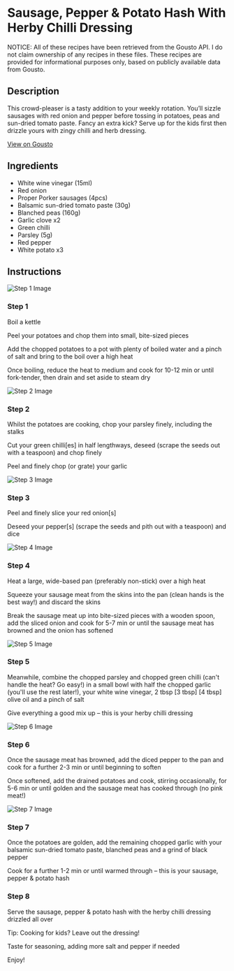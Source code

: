 # Sausage, Pepper & Potato Hash With Herby Chilli Dressing

NOTICE: All of these recipes have been retrieved from the Gousto API. I do not claim ownership of any recipes in these files. These recipes are provided for informational purposes only, based on publicly available data from Gousto.

## Description

This crowd-pleaser is a tasty addition to your weekly rotation. You’ll sizzle sausages with red onion and pepper before tossing in potatoes, peas and sun-dried tomato paste. Fancy an extra kick? Serve up for the kids first then drizzle yours with zingy chilli and herb dressing. 

[View on Gousto](https://www.gousto.co.uk/recipes/cookbook/sausage-pepper-potato-hash-with-herby-chilli-dressing)

## Ingredients

- White wine vinegar (15ml)
- Red onion
- Proper Porker sausages (4pcs)
- Balsamic sun-dried tomato paste (30g)
- Blanched peas (160g)
- Garlic clove x2
- Green chilli
- Parsley (5g)
- Red pepper
- White potato x3

## Instructions

![Step 1 Image](https://production-media.gousto.co.uk/cms/recipe-step-image/step-1-1688738557674-x200.jpg)

### Step 1

Boil a kettle

Peel your potatoes and chop them into small, bite-sized pieces

Add the chopped potatoes to a pot with plenty of boiled water and a pinch of salt and bring to the boil over a high heat

Once boiling, reduce the heat to medium and cook for 10-12 min or until fork-tender, then drain and set aside to steam dry

![Step 2 Image](https://production-media.gousto.co.uk/cms/recipe-step-image/step-2-1688738560477-x200.jpg)

### Step 2

Whilst the potatoes are cooking, chop your parsley finely, including the stalks

Cut your green chilli[es]<span class="text-danger"> </span>in half lengthways, deseed (scrape the seeds out with a teaspoon) and chop finely

Peel and finely chop (or grate) your garlic

![Step 3 Image](https://production-media.gousto.co.uk/cms/recipe-step-image/step-3-1688738563338-x200.jpg)

### Step 3

Peel and finely slice your red onion[s]

Deseed your pepper[s] (scrape the seeds and pith out with a teaspoon) and dice

![Step 4 Image](https://production-media.gousto.co.uk/cms/recipe-step-image/step-4-1688738566494-x200.jpg)

### Step 4

Heat a large, wide-based pan (preferably non-stick) over a high heat

Squeeze your sausage meat from the skins into the pan (clean hands is the best way!) and discard the skins

Break the sausage meat up into bite-sized pieces with a wooden spoon, add the sliced onion and cook for 5-7 min or until the sausage meat has browned and the onion has softened

![Step 5 Image](https://production-media.gousto.co.uk/cms/recipe-step-image/step-5-1688738569740-x200.jpg)

### Step 5

Meanwhile, combine the chopped parsley and chopped green chilli (can't handle the heat? Go easy!) in a small bowl with half the chopped garlic (you'll use the rest later!), your white wine vinegar, 2 tbsp <span class="text-purple">[3 tbsp]</span> <span class="text-danger">[4 tbsp]</span> olive oil and a pinch of salt

Give everything a good mix up – this is your herby chilli dressing

![Step 6 Image](https://production-media.gousto.co.uk/cms/recipe-step-image/step-6-1688738573003-x200.jpg)

### Step 6

Once the sausage meat has browned, add the diced pepper to the pan and cook for a further 2-3 min or until beginning to soften

Once softened, add the drained potatoes and cook, stirring occasionally, for 5-6 min or until golden and the sausage meat has cooked through (no pink meat!)

![Step 7 Image](https://production-media.gousto.co.uk/cms/recipe-step-image/step-7-1688738576310-x200.jpg)

### Step 7

Once the potatoes are golden, add the remaining chopped garlic with your balsamic sun-dried tomato paste, blanched peas and a grind of black pepper

Cook for a further 1-2 min or until warmed through – this is your sausage, pepper & potato hash

### Step 8

Serve the sausage, pepper & potato hash with the herby chilli dressing drizzled all over

<span class="text-danger">Tip: Cooking for kids? Leave out the dressing!</span>

Taste for seasoning, adding more salt and pepper if needed

Enjoy!

